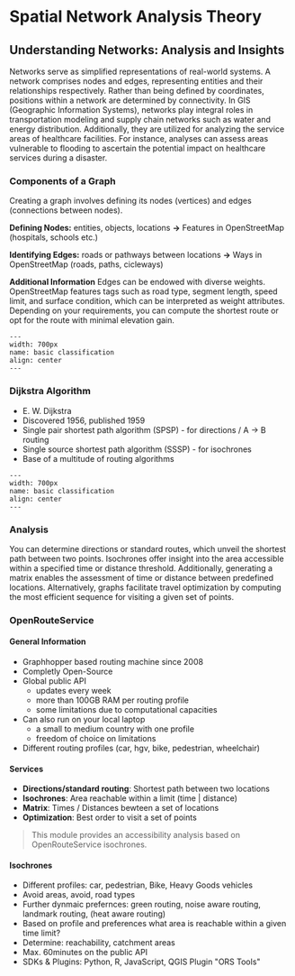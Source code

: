 # Spatial Network Analysis Theory


## Understanding Networks: Analysis and Insights
Networks serve as simplified representations of real-world systems. A network comprises nodes and edges, representing entities and their relationships respectively. Rather than being defined by coordinates, positions within a network are determined by connectivity. In GIS (Geographic Information Systems), networks play integral roles in transportation modeling and supply chain networks such as water and energy distribution. Additionally, they are utilized for analyzing the service areas of healthcare facilities. For instance, analyses can assess areas vulnerable to flooding to ascertain the potential impact on healthcare services during a disaster.

### Components of a Graph
Creating a graph involves defining its nodes (vertices) and edges (connections between nodes). 
 
**Defining Nodes:** entities, objects, locations **&rarr;** Features in OpenStreetMap (hospitals, schools etc.)

**Identifying Edges:** roads or pathways between locations **&rarr;** Ways in OpenStreetMap (roads, paths, cicleways)

**Additional Information**
Edges can be endowed with diverse weights. OpenStreetMap features tags such as road type, segment length, speed limit, and surface condition, which can be interpreted as weight attributes. Depending on your requirements, you  can compute the shortest route or opt for the route with minimal elevation gain.

 ```{figure} /fig/graph_creation.png
---
width: 700px
name: basic classification
align: center
---
```
### Dijkstra Algorithm
- E. W. Dijkstra
- Discovered 1956, published 1959
- Single pair shortest path algorithm (SPSP) - for directions / A → B routing
- Single source shortest path algorithm (SSSP) - for isochrones
- Base of a multitude of routing algorithms

 ```{figure} /fig/Gif_dijkstra.gif
---
width: 700px
name: basic classification
align: center
---
```

### Analysis
You can determine directions or standard routes, which unveil the shortest path between two points. Isochrones offer insight into the area accessible within a specified time or distance threshold. Additionally, generating a matrix enables the assessment of time or distance between predefined locations. Alternatively, graphs facilitate travel optimization by computing the most efficient sequence for visiting a given set of points.


### OpenRouteService

#### General Information
- Graphhopper based routing machine since 2008
- Completly Open-Source
- Global public API
  - updates every week
  - more than 100GB RAM per routing profile
  - some limitations due to computational capacities
- Can also run on your local laptop
  - a small to medium country with one profile
  - freedom of choice on limitations
- Different routing profiles (car, hgv, bike, pedestrian, wheelchair)

#### Services
- **Directions/standard routing**: Shortest path between two locations
- **Isochrones**: Area reachable within a limit (time | distance)
- **Matrix**: Times / Distances bewteen a set of locations
- **Optimization**: Best order to visit a set of points

>This module provides an accessibility analysis based on OpenRouteService isochrones.

#### Isochrones
- Different profiles: car, pedestrian, Bike, Heavy Goods vehicles
- Avoid areas, avoid, road types
- Further dynmaic prefernces: green routing, noise aware routing, landmark routing, (heat aware routing)
- Based on profile and preferences what area is reachable within a given time limit?
- Determine: reachability, catchment areas
-  Max. 60minutes on the public API
-  SDKs & Plugins: Python, R, JavaScript, QGIS Plugin "ORS Tools"
  

